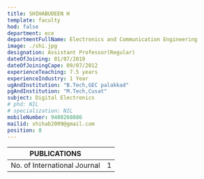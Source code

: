 ```yaml
---
title: SHIHABUDEEN H
template: faculty
hod: false
department: ece
departmentFullName: Electronics and Communication Engineering
image: ./shi.jpg
designation: Assistant Professor(Regular)
dateOfJoining: 01/07/2019
dateOfJoiningCape: 09/07/2012
experienceTeaching: 7.5 years
experienceIndustry: 1 Year
ugAndInstitution: "B.Tech,GEC palakkad"
pgAndInstitution: "M.Tech,Cusat"
subject: Digital Electronics
# phd: NIL
# specialization: NIL
mobileNumber: 9400268086
mailid: shihab2009@gmail.com
position: 8
---
```

|           PUBLICATIONS           |     |
| :------------------------------: | :-: |
|   No. of International Journal   |  1  |